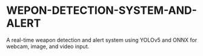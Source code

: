# WEPON-DETECTION-SYSTEM-AND-ALERT
A real-time weapon detection and alert system using YOLOv5 and ONNX for webcam, image, and video input.
